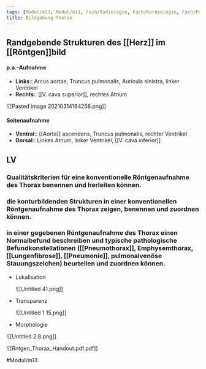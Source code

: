 ```yaml
---
tags: [Modul/m13, Modul/m11, Fach/Radiologie, Fach/Kardiologie, Fach/Pneumologie, Art/Intervention]
title: Bildgebung Thorax
---
```


## Randgebende Strukturen des [[Herz]] im [[Röntgen]]bild
#### p.a.-Aufnahme
- **Links**:: Arcus aortae, Truncus pulmonalis, Auricula sinistra, linker Ventrikel
- **Rechts**:: [[V. cava superior]], rechtes Atrium

![[Pasted image 20210314164258.png]]

#### Seitenaufnahme
- **Ventral**:: [[Aorta]] ascendens, Truncus pulmonalis, rechter Ventrikel
- **Dorsal**:: Linkes Atrium, linker Ventrikel, [[V. cava inferior]]



## LV


### Qualitätskriterien für eine konventionelle Röntgenaufnahme des Thorax benennen und herleiten können. 

### die konturbildenden Strukturen in einer konventionellen Röntgenaufnahme des Thorax zeigen, benennen und zuordnen können. 

### in einer gegebenen Röntgenaufnahme des Thorax einen Normalbefund beschreiben und typische pathologische Befundkonstellationen ([[Pneumothorax]], Emphysemthorax, [[Lungenfibrose]], [[Pneumonie]], pulmonalvenöse Stauungszeichen) beurteilen und zuordnen können. 

- Lokalisation

    ![[Untitled 41.png]]

- Transparenz

    ![[Untitled 1 15.png]]

- Morphologie

![[Untitled 2 8.png]]

![[Rntgen_Thorax_Handout.pdf.pdf]]

#Modul/m13